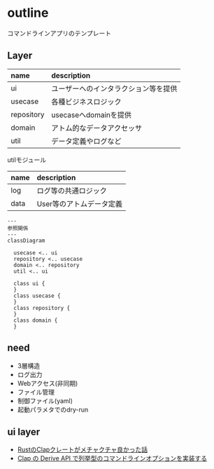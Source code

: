 # outline

コマンドラインアプリのテンプレート

## Layer

| name | description |
| :----- | :----- |
| ui | ユーザーへのインタラクション等を提供 |
| usecase | 各種ビジネスロジック |
| repository | usecaseへdomainを提供 |
| domain | アトム的なデータアクセッサ |
| util | データ定義やログなど |

utilモジュール

| name | description |
| :----- | :----- |
| log | ログ等の共通ロジック |
| data | User等のアトムデータ定義 |

```mermaid
---
参照関係
---
classDiagram

  usecase <.. ui 
  repository <.. usecase
  domain <.. repository
  util <.. ui

  class ui {
  }
  class usecase {
  }
  class repository {
  }
  class domain {
  }
```

## need

+ 3層構造
+ ログ出力
+ Webアクセス(非同期)
+ ファイル管理
+ 制御ファイル(yaml)
+ 起動パラメタでのdry-run

## ui layer

+ [RustのClapクレートがメチャクチャ良かった話](https://zenn.dev/shinobuy/articles/53aed032fe5977)
+ [Clap の Derive API で列挙型のコマンドラインオプションを実装する](https://zenn.dev/takanori_is/articles/rust-clap-derive-api-arg-enum)
